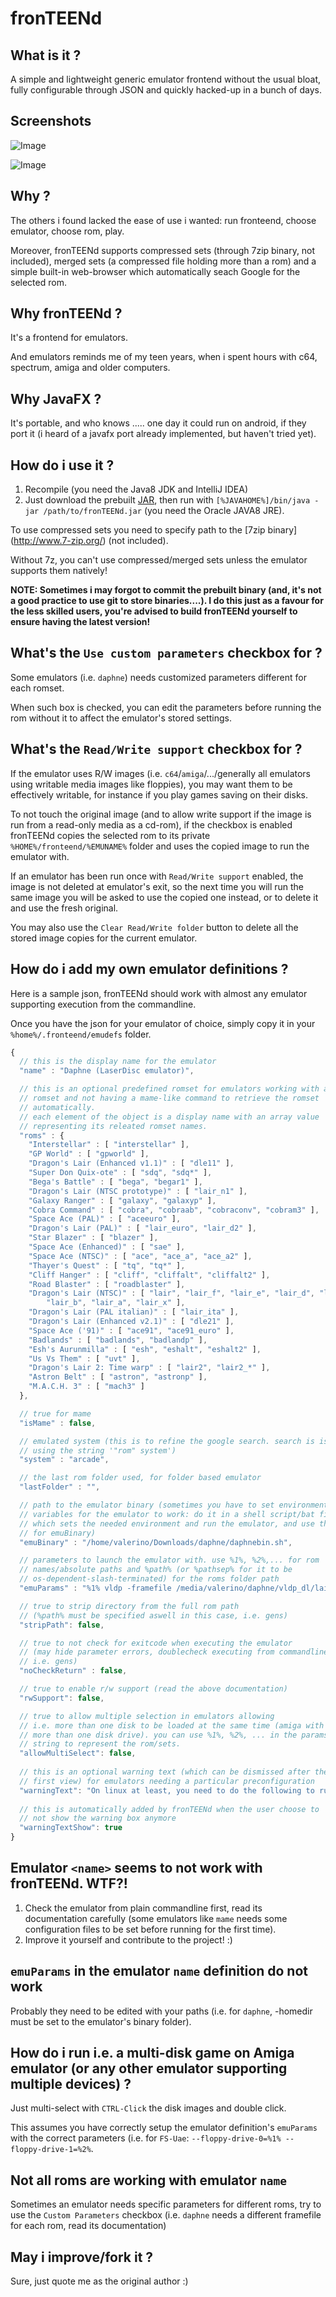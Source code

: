 fronTEENd
=========

What is it ?
------------
A simple and lightweight generic emulator frontend without the usual bloat, fully configurable through JSON and quickly hacked-up in a bunch of days.

Screenshots
-----------
![Image](../master/screenshots/0.png?raw=true "Standard selection")

![Image](../master/screenshots/1.png?raw=true "Multiple selection")

Why ?
-----
The others i found lacked the ease of use i wanted: run fronteend, choose emulator, choose rom, play.

Moreover, fronTEENd supports compressed sets (through 7zip binary, not included), merged sets (a compressed file holding more than a rom) and a simple built-in web-browser which automatically seach Google for the selected
rom.

Why fronTEENd ?
---------------
It's a frontend for emulators. 

And emulators reminds me of my teen years, when i spent hours with c64, spectrum, amiga and older computers.

Why JavaFX ?
------------
It's portable, and who knows ..... one day it could run on android, if they port it (i heard of a javafx port already implemented, but haven't tried yet).

How do i use it ?
-----------------
1. Recompile (you need the Java8 JDK and IntelliJ IDEA)
2. Just download the prebuilt [JAR](https://github.com/valerino/fronTEENd/blob/master/out/artifacts/fronTEENd_jar/fronTEENd.jar?raw=true), then run with `[%JAVAHOME%]/bin/java -jar /path/to/fronTEENd.jar` (you need the Oracle JAVA8 JRE).

To use compressed sets you need to specify path to the [7zip binary] (http://www.7-zip.org/) (not included).

Without 7z, you can't use compressed/merged sets unless the emulator supports them natively!

**NOTE: Sometimes i may forgot to commit the prebuilt binary (and, it's not a good practice to use git to store binaries....). I do this just as a favour for the less skilled users, you're advised to build fronTEENd yourself to ensure having the latest version!**

What's the `Use custom parameters` checkbox for ?
-------------------------------------------------
Some emulators (i.e. `daphne`) needs customized parameters different for each romset. 

When such box is checked, you can edit the parameters before running the rom without it to affect the emulator's stored settings.

What's the `Read/Write support` checkbox for ?
----------------------------------------------
If the emulator uses R/W images (i.e. `c64`/`amiga`/.../generally all emulators using writable media images like floppies), you may want them to be effectively writable, for instance if you play games saving on their disks.

To not touch the original image (and to allow write support if the image is run from a read-only media as a cd-rom), if the checkbox is enabled fronTEENd copies the selected rom to its private `%HOME%/fronteend/%EMUNAME%` folder and uses the copied image to run the emulator with.

If an emulator has been run once with `Read/Write support` enabled, the image is not deleted at emulator's exit, so the next time you will run the same image you will be asked to use the copied one instead, or to delete it and use the fresh original.

You may also use the `Clear Read/Write folder` button to delete all the stored image copies for the current emulator.

How do i add my own emulator definitions ?
------------------------------------------
Here is a sample json, fronTEENd should work with almost any emulator supporting execution from the commandline.

Once you have the json for your emulator of choice, simply copy it in your `%home%/.fronteend/emudefs` folder.

```javascript
{
  // this is the display name for the emulator
  "name" : "Daphne (LaserDisc emulator)",

  // this is an optional predefined romset for emulators working with a fixed
  // romset and not having a mame-like command to retrieve the romset
  // automatically.
  // each element of the object is a display name with an array value
  // representing its releated romset names.
  "roms" : {
    "Interstellar" : [ "interstellar" ],
    "GP World" : [ "gpworld" ],
    "Dragon's Lair (Enhanced v1.1)" : [ "dle11" ],
    "Super Don Quix-ote" : [ "sdq", "sdq*" ],
    "Bega's Battle" : [ "bega", "begar1" ],
    "Dragon's Lair (NTSC prototype)" : [ "lair_n1" ],
    "Galaxy Ranger" : [ "galaxy", "galaxyp" ],
    "Cobra Command" : [ "cobra", "cobraab", "cobraconv", "cobram3" ],
    "Space Ace (PAL)" : [ "aceeuro" ],
    "Dragon's Lair (PAL)" : [ "lair_euro", "lair_d2" ],
    "Star Blazer" : [ "blazer" ],
    "Space Ace (Enhanced)" : [ "sae" ],
    "Space Ace (NTSC)" : [ "ace", "ace_a", "ace_a2" ],
    "Thayer's Quest" : [ "tq", "tq*" ],
    "Cliff Hanger" : [ "cliff", "cliffalt", "cliffalt2" ],
    "Road Blaster" : [ "roadblaster" ],
    "Dragon's Lair (NTSC)" : [ "lair", "lair_f", "lair_e", "lair_d", "lair_c",
        "lair_b", "lair_a", "lair_x" ],
    "Dragon's Lair (PAL italian)" : [ "lair_ita" ],
    "Dragon's Lair (Enhanced v2.1)" : [ "dle21" ],
    "Space Ace ('91)" : [ "ace91", "ace91_euro" ],
    "Badlands" : [ "badlands", "badlandp" ],
    "Esh's Aurunmilla" : [ "esh", "eshalt", "eshalt2" ],
    "Us Vs Them" : [ "uvt" ],
    "Dragon's Lair 2: Time warp" : [ "lair2", "lair2_*" ],
    "Astron Belt" : [ "astron", "astronp" ],
    "M.A.C.H. 3" : [ "mach3" ]
  },

  // true for mame
  "isMame" : false,

  // emulated system (this is to refine the google search. search is issued
  // using the string '"rom" system')
  "system" : "arcade",

  // the last rom folder used, for folder based emulator
  "lastFolder" : "",

  // path to the emulator binary (sometimes you have to set environment
  // variables for the emulator to work: do it in a shell script/bat file
  // which sets the needed environment and run the emulator, and use that
  // for emuBinary)
  "emuBinary" : "/home/valerino/Downloads/daphne/daphnebin.sh",

  // parameters to launch the emulator with. use %1%, %2%,... for rom
  // names/absolute paths and %path% (or %pathsep% for it to be
  // os-dependent-slash-terminated) for the roms folder path
  "emuParams" : "%1% vldp -framefile /media/valerino/daphne/vldp_dl/lair/lair.txt -homedir /media/valerino/daphne -ignore_aspect_ratio -blank_searches -min_seek_delay 1000 -seek_frames_per_ms 20 -fastboot -bank 0 11011001 -bank 1 00100111 -sound_buffer 2048",

  // true to strip directory from the full rom path
  // (%path% must be specified aswell in this case, i.e. gens)
  "stripPath": false,

  // true to not check for exitcode when executing the emulator
  // (may hide parameter errors, doublecheck executing from commandline,
  // i.e. gens)
  "noCheckReturn" : false,

  // true to enable r/w support (read the above documentation)
  "rwSupport": false,

  // true to allow multiple selection in emulators allowing
  // i.e. more than one disk to be loaded at the same time (amiga with
  // more than one disk drive). you can use %1%, %2%, ... in the params
  // string to represent the rom/sets.
  "allowMultiSelect": false,
  
  // this is an optional warning text (which can be dismissed after the
  // first view) for emulators needing a particular preconfiguration
  "warningText": "On linux at least, you need to do the following to run the emulator in fronTEENd:\n. Put this shellscript in the emulator's binary folder:\n#!/bin/sh\nexport LD_LIBRARY_PATH=./lib.\n/daphne $@\n. Use such script as emulator binary.\n\nMoreover, you need to always use custom parameters to load the different sets, specifying different options and framefiles.\nProbably, one day i'll implement this automatically in fronTEENd directly....\n",
  
  // this is automatically added by fronTEENd when the user choose to
  // not show the warning box anymore
  "warningTextShow": true
}
```

Emulator `<name>` seems to not work with fronTEENd. WTF?!
---------------------------------------------------------
1. Check the emulator from plain commandline first, read its documentation carefully (some emulators like `mame` needs some configuration files to be set before running for the first time).
2. Improve it yourself and contribute to the project! :)

`emuParams` in the emulator `name` definition do not work
---------------------------------------------------------
Probably they need to be edited with your paths (i.e. for `daphne`, -homedir must be set to the emulator's binary folder).

How do i run i.e. a multi-disk game on Amiga emulator (or any other emulator supporting multiple devices) ?
-----------------------------------------------------------------------------------------------------------
Just multi-select with `CTRL-Click` the disk images and double click.

This assumes you have correctly setup the emulator definition's `emuParams` with the correct parameters (i.e. for `FS-Uae`: `--floppy-drive-0=%1% --floppy-drive-1=%2%`.

Not all roms are working with emulator `name`
---------------------------------------------
Sometimes an emulator needs specific parameters for different roms, try to use the `Custom Parameters` checkbox (i.e. `daphne` needs a different framefile for each rom, read its documentation)

May i improve/fork it ?
-----------------------
Sure, just quote me as the original author :)
